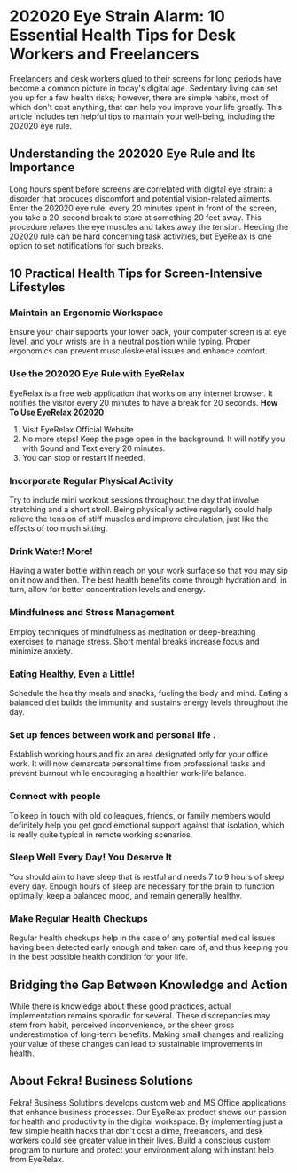 # 202020 Eye Strain Alarm: 10 Essential Health Tips for Desk Workers and Freelancers
Freelancers and desk workers glued to their screens for long periods have become a common picture in today's digital age. Sedentary living can set you up for a few health risks; however, there are simple habits, most of which don't cost anything, that can help you improve your life greatly. This article includes ten helpful tips to maintain your well-being, including the 202020 eye rule.
## Understanding the 202020 Eye Rule and Its Importance
Long hours spent before screens are correlated with digital eye strain: a disorder that produces discomfort and potential vision-related ailments. Enter the 202020 eye rule: every 20 minutes spent in front of the screen, you take a 20-second break to stare at something 20 feet away. This procedure relaxes the eye muscles and takes away the tension. Heeding the 202020 rule can be hard concerning task activities, but EyeRelax is one option to set notifications for such breaks.
## 10 Practical Health Tips for Screen-Intensive Lifestyles
### Maintain an Ergonomic Workspace
Ensure your chair supports your lower back, your computer screen is at eye level, and your wrists are in a neutral position while typing. Proper ergonomics can prevent musculoskeletal issues and enhance comfort.
### Use the 202020 Eye Rule with EyeRelax
EyeRelax is a free web application that works on any internet browser. It notifies the visitor every 20 minutes to have a break for 20 seconds.
**How To Use EyeRelax 202020**
1. Visit EyeRelax Official Website
2. No more steps! Keep the page open in the background. It will notify you with Sound and Text every 20 minutes.
2. You can stop or restart if needed. 
### Incorporate Regular Physical Activity 
Try to include mini workout sessions throughout the day that involve stretching and a short stroll. Being physically active regularly could help relieve the tension of stiff muscles and improve circulation, just like the effects of too much sitting.
### Drink Water! More!
Having a water bottle within reach on your work surface so that you may sip on it now and then. The best health benefits come through hydration and, in turn, allow for better concentration levels and energy. 
### Mindfulness and Stress Management 
Employ techniques of mindfulness as meditation or deep-breathing exercises to manage stress. Short mental breaks increase focus and minimize anxiety. 
### Eating Healthy, Even a Little!
Schedule the healthy meals and snacks, fueling the body and mind. Eating a balanced diet builds the immunity and sustains energy levels throughout the day. 
### Set up fences between work and personal life . 
Establish working hours and fix an area designated only for your office work. It will now demarcate personal time from professional tasks and prevent burnout while encouraging a healthier work-life balance.
### Connect with people 
To keep in touch with old colleagues, friends, or family members would definitely help you get good emotional support against that isolation, which is really quite typical in remote working scenarios.
### Sleep Well Every Day! You Deserve It
You should aim to have sleep that is restful and needs 7 to 9 hours of sleep every day. Enough hours of sleep are necessary for the brain to function optimally, keep a balanced mood, and remain generally healthy. 
### Make Regular Health Checkups 
Regular health checkups help in the case of any potential medical issues having been detected early enough and taken care of, and thus keeping you in the best possible health condition for your life.
## Bridging the Gap Between Knowledge and Action
While there is knowledge about these good practices, actual implementation remains sporadic for several. These discrepancies may stem from habit, perceived inconvenience, or the sheer gross underestimation of long-term benefits. Making small changes and realizing your value of these changes can lead to sustainable improvements in health.
## About Fekra! Business Solutions
Fekra! Business Solutions develops custom web and MS Office applications that enhance business processes. Our EyeRelax product shows our passion for health and productivity in the digital workspace.
By implementing just a few simple health hacks that don't cost a dime, freelancers, and desk workers could see greater value in their lives. Build a conscious custom program to nurture and protect your environment along with instant help from EyeRelax.
